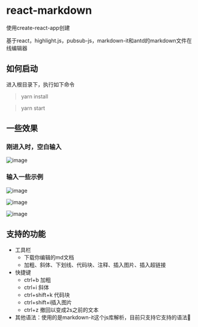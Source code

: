 # react-markdown
使用create-react-app创建

基于react，highlight.js，pubsub-js，markdown-it和antd的markdown文件在线编辑器


## 如何启动
进入根目录下，执行如下命令
>yarn install

>yarn start

## 一些效果
### 刚进入时，空白输入
![image](https://user-images.githubusercontent.com/49555245/120922797-c3447080-c6fd-11eb-85f0-9d2734c5b856.png)
### 输入一些示例
![image](https://user-images.githubusercontent.com/49555245/120923277-34afff00-c6bd-11eb-83d4-e53dbb8880bc.png)

![image](https://user-images.githubusercontent.com/49555245/120923298-50b3a080-c6bd-11eb-88f5-d2e06b0ad63c.png)

![image](https://user-images.githubusercontent.com/49555245/120923314-6de86f00-c6bd-11eb-8bfc-b7ab959bf5f0.png)
## 支持的功能
- 工具栏
  - 下载你编辑的md文档
  - 加粗、斜体、下划线、代码块、注释、插入图片、插入超链接
- 快捷键
  - ctrl+b 加粗
  - ctrl+i 斜体
  - ctrl+shift+k 代码块
  - ctrl+shift+i插入图片
  - ctrl+z 撤回以变成2s之前的文本
 - 其他语法：使用的是markdown-it这个js库解析，目前只支持它支持的语法🤣

